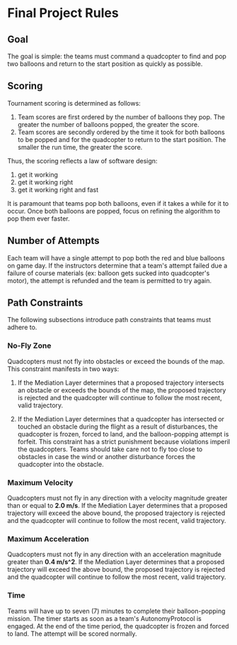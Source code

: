 # Final Project Rules
## Goal
The goal is simple: the teams must command a quadcopter to find and pop two
balloons and return to the start position as quickly as possible.

## Scoring
Tournament scoring is determined as follows:
1) Team scores are first ordered by the number of balloons they pop. The greater
the number of balloons popped, the greater the score.
2) Team scores are secondly ordered by the time it took for both balloons to be
popped and for the quadcopter to return to the start position. The smaller the
run time, the greater the score.

Thus, the scoring reflects a law of software design: 
1) get it working
2) get it working right
3) get it working right and fast

It is paramount that teams pop both balloons, even if it takes a while for it to
occur. Once both balloons are popped, focus on refining the algorithm to pop
them ever faster.

## Number of Attempts
Each team will have a single attempt to pop both the red and blue balloons on
game day. If the instructors determine that a team's attempt failed due a
failure of course materials (ex: balloon gets sucked into quadcopter's motor),
the attempt is refunded and the team is permitted to try again.

## Path Constraints
The following subsections introduce path constraints that teams must adhere to.

### No-Fly Zone
Quadcopters must not fly into obstacles or exceed the bounds of the map. This
constraint manifests in two ways:

1) If the Mediation Layer determines that a proposed trajectory intersects an
obstacle or exceeds the bounds of the map, the proposed trajectory is rejected
and the quadcopter will continue to follow the most recent, valid trajectory.

2) If the Mediation Layer determines that a quadcopter has intersected or
touched an obstacle during the flight as a result of disturbances, the
quadcopter is frozen, forced to land, and the balloon-popping attempt is
forfeit. This constraint has a strict punishment because violations imperil the
quadcopters. Teams should take care not to fly too close to obstacles in case
the wind or another disturbance forces the quadcopter into the obstacle.

### Maximum Velocity
Quadcopters must not fly in any direction with a velocity magnitude greater than
or equal to **2.0 m/s**. If the Mediation Layer determines that a proposed
trajectory will exceed the above bound, the proposed trajectory is rejected and
the quadcopter will continue to follow the most recent, valid trajectory.

### Maximum Acceleration
Quadcopters must not fly in any direction with an acceleration magnitude greater
than **0.4 m/s^2**. If the Mediation Layer determines that a proposed trajectory
will exceed the above bound, the proposed trajectory is rejected and the
quadcopter will continue to follow the most recent, valid trajectory.

### Time
Teams will have up to seven (7) minutes to complete their balloon-popping
mission. The timer starts as soon as a team's AutonomyProtocol is engaged. At
the end of the time period, the quadcopter is frozen and forced to land. The
attempt will be scored normally.

